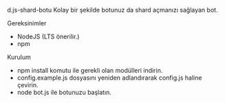 d.js-shard-botu
Kolay bir şekilde botunuz da shard açmanızı sağlayan bot.

Gereksinimler
- NodeJS (LTS önerilir.)
- npm

Kurulum
- npm install komutu ile gerekli olan modülleri indirin.
- config.example.js dosyasını yeniden adlandırarak config.js haline çevirin.
- node bot.js ile botunuzu başlatın.
